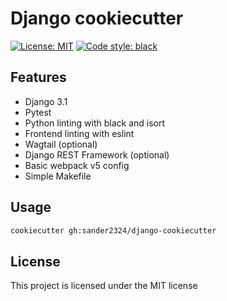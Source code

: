 # Django cookiecutter

[![License: MIT](https://img.shields.io/github/license/sander2324/django-cookiecutter)](LICENSE)
[![Code style: black](https://img.shields.io/badge/code%20style-black-000000.svg)](https://github.com/psf/black)

## Features

- Django 3.1
- Pytest
- Python linting with black and isort
- Frontend linting with eslint
- Wagtail (optional)
- Django REST Framework (optional)
- Basic webpack v5 config
- Simple Makefile


## Usage

```sh
cookiecutter gh:sander2324/django-cookiecutter
```

## License

This project is licensed under the MIT license
